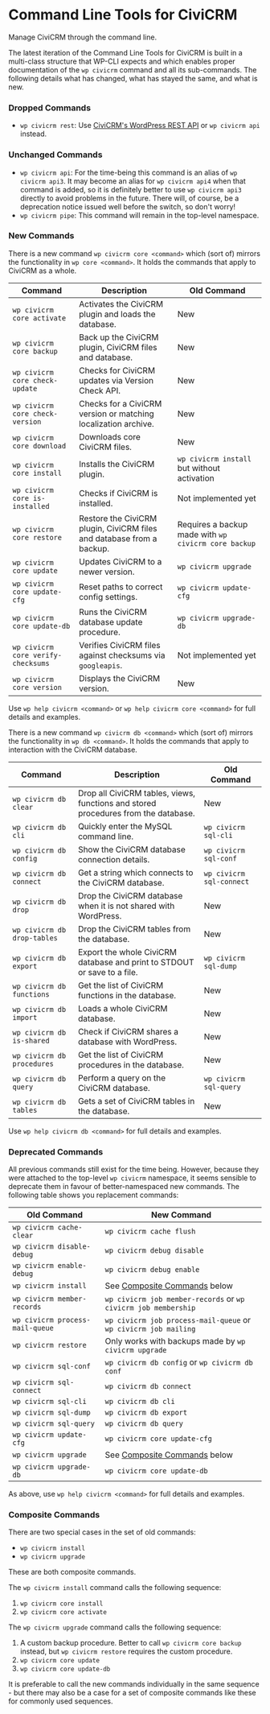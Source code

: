 # Command Line Tools for CiviCRM

Manage CiviCRM through the command line.

The latest iteration of the Command Line Tools for CiviCRM is built in a multi-class structure that WP-CLI expects and which enables proper documentation of the `wp civicrm` command and all its sub-commands. The following details what has changed, what has stayed the same, and what is new.

### Dropped Commands

* `wp civicrm rest`: Use [CiviCRM's WordPress REST API](https://github.com/civicrm/civicrm-wordpress/tree/master/wp-rest) or `wp civicrm api` instead.

### Unchanged Commands

* `wp civicrm api`: For the time-being this command is an alias of `wp civicrm api3`. It may become an alias for `wp civicrm api4` when that command is added, so it is definitely better to use `wp civicrm api3` directly to avoid problems in the future. There will, of course, be a deprecation notice issued well before the switch, so don't worry!
* `wp civicrm pipe`: This command will remain in the top-level namespace.

### New Commands

There is a new command `wp civicrm core <command>` which (sort of) mirrors the functionality in `wp core <command>`. It holds the commands that apply to CiviCRM as a whole.

| Command | Description | Old Command |
| --- | --- | --- |
| `wp civicrm core activate` | Activates the CiviCRM plugin and loads the database. | New |
| `wp civicrm core backup` | Back up the CiviCRM plugin, CiviCRM files and database. | New |
| `wp civicrm core check-update` | Checks for CiviCRM updates via Version Check API. | New |
| `wp civicrm core check-version` | Checks for a CiviCRM version or matching localization archive. | New |
| `wp civicrm core download` | Downloads core CiviCRM files. | New |
| `wp civicrm core install` | Installs the CiviCRM plugin. | `wp civicrm install` but without activation |
| `wp civicrm core is-installed` | Checks if CiviCRM is installed. | Not implemented yet |
| `wp civicrm core restore` | Restore the CiviCRM plugin, CiviCRM files and database from a backup. | Requires a backup made with `wp civicrm core backup` |
| `wp civicrm core update` | Updates CiviCRM to a newer version. | `wp civicrm upgrade` |
| `wp civicrm core update-cfg` | Reset paths to correct config settings. | `wp civicrm update-cfg` |
| `wp civicrm core update-db` | Runs the CiviCRM database update procedure. | `wp civicrm upgrade-db` |
| `wp civicrm core verify-checksums` | Verifies CiviCRM files against checksums via `googleapis`. | Not implemented yet |
| `wp civicrm core version` | Displays the CiviCRM version. | New |

Use `wp help civicrm <command>` or `wp help civicrm core <command>` for full details and examples.

There is a new command `wp civicrm db <command>` which (sort of) mirrors the functionality in `wp db <command>`. It holds the commands that apply to interaction with the CiviCRM database.

| Command | Description | Old Command |
| --- | --- | --- |
| `wp civicrm db clear` | Drop all CiviCRM tables, views, functions and stored procedures from the database. | New |
| `wp civicrm db cli` | Quickly enter the MySQL command line. | `wp civicrm sql-cli` |
| `wp civicrm db config` | Show the CiviCRM database connection details. | `wp civicrm sql-conf` |
| `wp civicrm db connect` | Get a string which connects to the CiviCRM database. | `wp civicrm sql-connect` |
| `wp civicrm db drop` | Drop the CiviCRM database when it is not shared with WordPress. | New |
| `wp civicrm db drop-tables` | Drop the CiviCRM tables from the database. | New |
| `wp civicrm db export` | Export the whole CiviCRM database and print to STDOUT or save to a file.| `wp civicrm sql-dump` |
| `wp civicrm db functions` | Get the list of CiviCRM functions in the database. | New |
| `wp civicrm db import` | Loads a whole CiviCRM database. | New |
| `wp civicrm db is-shared` | Check if CiviCRM shares a database with WordPress. | New |
| `wp civicrm db procedures` | Get the list of CiviCRM procedures in the database. | New |
| `wp civicrm db query` | Perform a query on the CiviCRM database. | `wp civicrm sql-query` |
| `wp civicrm db tables` | Gets a set of CiviCRM tables in the database. | New |

Use `wp help civicrm db <command>` for full details and examples.

### Deprecated Commands

All previous commands still exist for the time being. However, because they were attached to the top-level `wp civicrm` namespace, it seems sensible to deprecate them in favour of better-namespaced new commands. The following table shows you replacement commands:

| Old Command | New Command |
| --- | --- |
| `wp civicrm cache-clear` | `wp civicrm cache flush` |
| `wp civicrm disable-debug` | `wp civicrm debug disable` |
| `wp civicrm enable-debug` | `wp civicrm debug enable` |
| `wp civicrm install` | See [Composite Commands](#composite-commands) below |
| `wp civicrm member-records` | `wp civicrm job member-records` or `wp civicrm job membership` |
| `wp civicrm process-mail-queue` | `wp civicrm job process-mail-queue` or `wp civicrm job mailing` |
| `wp civicrm restore` | Only works with backups made by `wp civicrm upgrade` |
| `wp civicrm sql-conf` | `wp civicrm db config` or `wp civicrm db conf` |
| `wp civicrm sql-connect` | `wp civicrm db connect` |
| `wp civicrm sql-cli` | `wp civicrm db cli` |
| `wp civicrm sql-dump` | `wp civicrm db export` |
| `wp civicrm sql-query` | `wp civicrm db query` |
| `wp civicrm update-cfg` | `wp civicrm core update-cfg` |
| `wp civicrm upgrade` | See [Composite Commands](#composite-commands) below |
| `wp civicrm upgrade-db` | `wp civicrm core update-db` |

As above, use `wp help civicrm <command>` for full details and examples.

### Composite Commands

There are two special cases in the set of old commands:

* `wp civicrm install`
* `wp civicrm upgrade`

These are both composite commands.

The `wp civicrm install` command calls the following sequence:

1. `wp civicrm core install`
2. `wp civicrm core activate`

The `wp civicrm upgrade` command calls the following sequence:

1. A custom backup procedure. Better to call `wp civicrm core backup` instead, but `wp civicrm restore` requires the custom procedure.
2. `wp civicrm core update`
3. `wp civicrm core update-db`

It is preferable to call the new commands individually in the same sequence - but there may also be a case for a set of composite commands like these for commonly used sequences.
